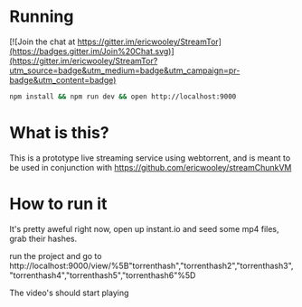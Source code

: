 # Running

[![Join the chat at https://gitter.im/ericwooley/StreamTor](https://badges.gitter.im/Join%20Chat.svg)](https://gitter.im/ericwooley/StreamTor?utm_source=badge&utm_medium=badge&utm_campaign=pr-badge&utm_content=badge)

~~~bash
npm install && npm run dev && open http://localhost:9000
~~~


# What is this?
This is a prototype live streaming service using webtorrent, and is meant to be used in conjunction with https://github.com/ericwooley/streamChunkVM

# How to run it
It's pretty aweful right now,
open up instant.io and seed some mp4 files, grab their hashes.

run the project and go to http://localhost:9000/view/%5B"torrenthash","torrenthash2","torrenthash3","torrenthash4","torrenthash5","torrenthash6"%5D

The video's should start playing
